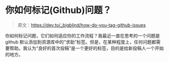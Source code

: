 # 你如何标记(Github)问题？

> 原文：<https://dev.to/_bigblind/how-do-you-tag-github-issues>

你如何标记问题，它们如何适应你的工作流程？我最近一直在思考的一个问题是 github 默认添加到资源库中的“求助”标签。但是，在某种程度上，任何问题都需要帮助。我认为“良好的首次投稿”是一个更好的标签，目的是给新投稿人一个开始的地方。